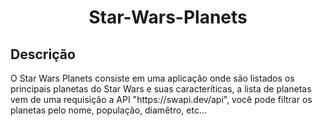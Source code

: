<h1 align="center">Star-Wars-Planets</h1>


## Descrição
<p>O Star Wars Planets consiste em uma aplicação onde são listados os principais planetas do Star Wars e suas caracteríticas, 
a lista de planetas vem de uma requisição a API "https://swapi.dev/api", você pode filtrar os planetas pelo nome, população, diamêtro, etc...</p>

